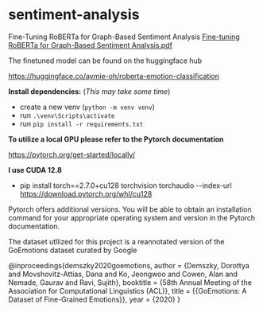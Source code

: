 # sentiment-analysis
Fine-Tuning RoBERTa for Graph-Based Sentiment Analysis
[Fine-tuning RoBERTa for Graph-Based Sentiment Analysis.pdf](https://github.com/user-attachments/files/22917610/Paper.pdf)

The finetuned model can be found on the huggingface hub

https://huggingface.co/aymie-oh/roberta-emotion-classification


**Install dependencies:** (*This may take some time*)
- create a new venv (`python -m venv venv`)
- run `.\venv\Scripts\activate`
- run `pip install -r requirements.txt` 

**To utilize a local GPU please refer to the Pytorch documentation**

https://pytorch.org/get-started/locally/

**I use CUDA 12.8**
- pip install torch==2.7.0+cu128 torchvision torchaudio --index-url https://download.pytorch.org/whl/cu128

Pytorch offers additional versions. You will be able to obtain an installation command for your appropriate operating system and version in the Pytorch documentation. 



The dataset utllized for this project is a reannotated version of the GoEmotions dataset curated by Google

@inproceedings{demszky2020goemotions,
 author = {Demszky, Dorottya and Movshovitz-Attias, Dana and Ko, Jeongwoo and Cowen, Alan and Nemade, Gaurav and Ravi, Sujith},
 booktitle = {58th Annual Meeting of the Association for Computational Linguistics (ACL)},
 title = {{GoEmotions: A Dataset of Fine-Grained Emotions}},
 year = {2020}
}


